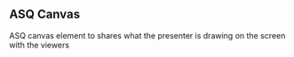 ## ASQ Canvas
ASQ canvas element to shares what the presenter is drawing on the screen with the viewers
